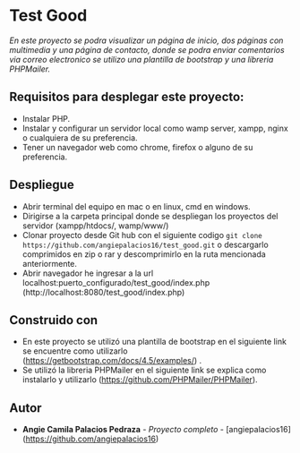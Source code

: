 # Test Good

_En este proyecto se podra visualizar un página de inicio, dos páginas con multimedia y una página de contacto, donde se podra enviar comentarios via correo electronico se utilizo una plantilla de bootstrap y una libreria PHPMailer._


## Requisitos para desplegar este proyecto:
* Instalar PHP.
* Instalar y configurar un servidor local como wamp server, xampp, nginx o cualquiera de su preferencia.
* Tener un navegador web como chrome, firefox o alguno de su preferencia.

## Despliegue
* Abrir terminal del equipo en mac o en linux, cmd en windows.
* Dirigirse a la carpeta principal donde se despliegan los proyectos del servidor (xampp/htdocs/, wamp/www/)
* Clonar proyecto desde Git hub con el siguiente codigo `git clone https://github.com/angiepalacios16/test_good.git` o descargarlo comprimidos en zip o rar y descomprimirlo en la ruta mencionada anteriormente.
* Abrir navegador he ingresar a la url localhost:puerto_configurado/test_good/index.php (http://localhost:8080/test_good/index.php)

## Construido con
* En este proyecto se utilizó una plantilla de bootstrap en el siguiente link se encuentre como utilizarlo (https://getbootstrap.com/docs/4.5/examples/) .
* Se utilizó la libreria PHPMailer en el siguiente link se explica como instalarlo y utilizarlo (https://github.com/PHPMailer/PHPMailer).

## Autor
* **Angie Camila Palacios Pedraza** - *Proyecto completo* - [angiepalacios16] (https://github.com/angiepalacios16)